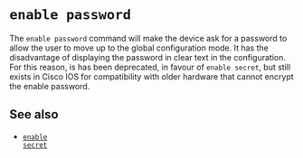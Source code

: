<!-- -
Title: enable password
Description: Notes on Cisco command 'enable password'
First Published: 2014-01-02
- -->

`enable password`
=================

The `enable password` command will make the device ask for a password 
to allow the user to move up to the global configuration mode. It has 
the disadvantage of displaying the password in clear text in the 
configuration. For this reason, is has been deprecated, in favour of 
`enable secret`, but still exists in Cisco IOS for compatibility with 
older hardware that cannot encrypt the enable password.

See also
--------

*   <a href='/docs/cisco/enable-secret.html'><code>enable secret</code></a>
